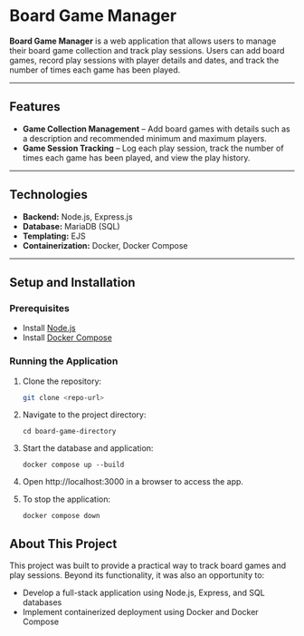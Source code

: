# Board Game Manager

**Board Game Manager** is a web application that allows users to manage their board game collection and track play sessions. Users can add board games, record play sessions with player details and dates, and track the number of times each game has been played.

---

## Features
- **Game Collection Management** – Add board games with details such as a description and recommended minimum and maximum players.
- **Game Session Tracking** – Log each play session, track the number of times each game has been played, and view the play history.

---

## Technologies
- **Backend:** Node.js, Express.js
- **Database:** MariaDB (SQL)
- **Templating:** EJS
- **Containerization:** Docker, Docker Compose

---

## Setup and Installation

### Prerequisites
- Install [Node.js](https://nodejs.org/en/)
- Install [Docker Compose](https://docs.docker.com/compose/)

### Running the Application

1. Clone the repository:
    ```sh
    git clone <repo-url>

2. Navigate to the project directory:
    ```
    cd board-game-directory
    ```

3. Start the database and application:
    ```
    docker compose up --build
    ```

4. Open http://localhost:3000 in a browser to access the app.

5. To stop the application:
    ```
    docker compose down
    ```

## About This Project

This project was built to provide a practical way to track board games and play sessions. Beyond its functionality, it was also an opportunity to:

- Develop a full-stack application using Node.js, Express, and SQL databases
- Implement containerized deployment using Docker and Docker Compose
